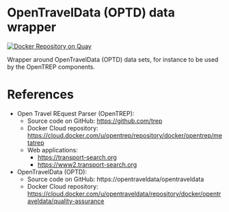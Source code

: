 OpenTravelData (OPTD) data wrapper
==================================

[![Docker Repository on Quay](https://quay.io/repository/opentraveldata/quality-assurance/status "Docker Repository on Quay")](https://quay.io/repository/opentraveldata/quality-assurance)

Wrapper around OpenTravelData (OPTD) data sets, for instance
to be used by the OpenTREP components.

# References
* Open Travel REquest Parser (OpenTREP):
  + Source code on GitHub: https://github.com/trep
  + Docker Cloud repository: https://cloud.docker.com/u/opentrep/repository/docker/opentrep/metatrep
  + Web applications:
    - https://transport-search.org
    - https://www2.transport-search.org
* OpenTravelData (OPTD):
  + Source code on GitHub: https://opentraveldata/opentraveldata
  + Docker Cloud repository: https://cloud.docker.com/u/opentraveldata/repository/docker/opentraveldata/quality-assurance



